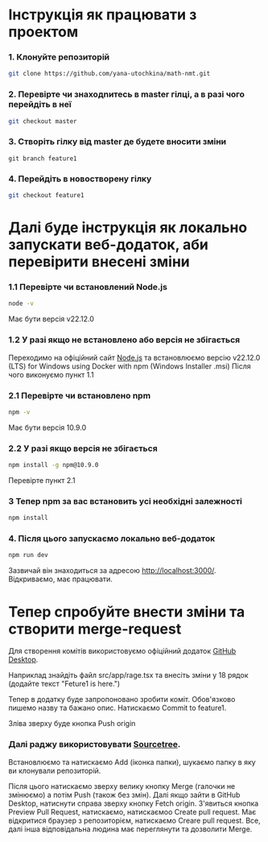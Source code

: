 # Інструкція як працювати з проектом

### 1. Клонуйте репозиторій

``` bash
git clone https://github.com/yana-utochkina/math-nmt.git
```

### 2. Перевірте чи знаходnитесь в master гілці, а в разі чого перейдіть в неї

``` bash
git checkout master
```

### 3. Створіть гілку від master де будете вносити зміни

``` bashecho "Test change" >> README.md
git branch feature1
```

### 4. Перейдіть в новостворену гілку

``` bash
git checkout feature1
```

# Далі буде інструкція як локально запускати веб-додаток, аби перевірити внесені зміни

### 1.1 Перевірте чи встановлений Node.js
``` bash
node -v
```

Має бути версія v22.12.0

### 1.2 У разі якщо не встановлено або версія не збігається

Переходимо на офіційний сайт [Node.js](https://nodejs.org/en/download) та встановлюємо версію v22.12.0 (LTS) for Windows using Docker with npm (Windows Installer .msi)
Після чого виконуємо пункт 1.1

### 2.1 Перевірте чи встановлено npm

``` bash
npm -v
```

Має бути версія 10.9.0

### 2.2 У разі якщо версія не збігається

``` bash
npm install -g npm@10.9.0
```

Перевірте пункт 2.1

### 3 Тепер npm за вас встановить усі необхідні залежності

``` bash
npm install
```

### 4. Після цього запускаємо локально веб-додаток

``` bash
npm run dev
```

Зазвичай він знаходиться за адресою [http://localhost:3000/](http://localhost:3000/). Відкриваємо, має працювати.

# Тепер спробуйте внести зміни та створити merge-request

Для створення комітів використовуємо офіційний додаток [GitHub Desktop](https://desktop.github.com/download/).

Наприклад знайдіть файл src/app/rage.tsx та внесіть зміни у 18 рядок (додайте текст "Feture1 is here.")

Тепер в додатку буде запропоновано зробити коміт. Обов'язково пишемо назву та бажано опис. Натискаємо Commit to feature1.

Зліва зверху буде кнопка Push origin
### Далі раджу використовувати [Sourcetree](https://www.sourcetreeapp.com/).

Встановлюємо та натискаємо Add (іконка папки), шукаємо папку в яку ви клонували репозиторій.

Після цього натискаємо зверху велику кнопку Merge (галочки не змінюємо) а потім Push (також без змін). Далі якщо зайти в GitHub Desktop, натиснути справа зверху кнопку Fetch origin. З'явиться кнопка Preview Pull Request, натискаємо,  натискаємоо Create pull request. Має відкритися браузер з репозиторієм, натискаємо Creare pull request. Все, далі інша відповідальна людина має переглянути та дозволити Merge.
